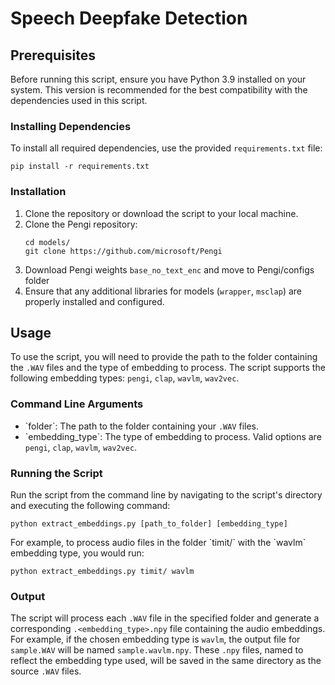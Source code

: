 # Speech Deepfake Detection


## Prerequisites

Before running this script, ensure you have Python 3.9 installed on your system. This version is recommended for the best compatibility with the dependencies used in this script.

### Installing Dependencies

To install all required dependencies, use the provided `requirements.txt` file:

```
pip install -r requirements.txt
```


### Installation

1. Clone the repository or download the script to your local machine.
2. Clone the Pengi repository:
   ```
   cd models/
   git clone https://github.com/microsoft/Pengi
   ```
3. Download Pengi weights `base_no_text_enc` and move to Pengi/configs folder
4. Ensure that any additional libraries for models (`wrapper`, `msclap`) are properly installed and configured.

## Usage

To use the script, you will need to provide the path to the folder containing the `.WAV` files and the type of embedding to process. The script supports the following embedding types: `pengi`, `clap`, `wavlm`, `wav2vec`.

### Command Line Arguments

- \`folder\`: The path to the folder containing your `.WAV` files.
- \`embedding_type\`: The type of embedding to process. Valid options are `pengi`, `clap`, `wavlm`, `wav2vec`.

### Running the Script

Run the script from the command line by navigating to the script's directory and executing the following command:

```
python extract_embeddings.py [path_to_folder] [embedding_type]
```

For example, to process audio files in the folder \`timit/\` with the \`wavlm\` embedding type, you would run:

```
python extract_embeddings.py timit/ wavlm
```


### Output

The script will process each `.WAV` file in the specified folder and generate a corresponding `.<embedding_type>.npy` file containing the audio embeddings. For example, if the chosen embedding type is `wavlm`, the output file for `sample.WAV` will be named `sample.wavlm.npy`. These `.npy` files, named to reflect the embedding type used, will be saved in the same directory as the source `.WAV` files.

